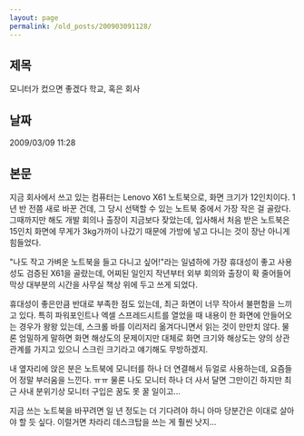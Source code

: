 ```yaml
---
layout: page
permalink: /old_posts/200903091128/
---
```


## 제목
모니터가 컸으면 좋겠다 학교, 혹은 회사

## 날짜
2009/03/09 11:28

## 본문
지금 회사에서 쓰고 있는 컴퓨터는 Lenovo X61 노트북으로, 화면 크기가 12인치이다. 1년 반 전쯤 새로 바꾼 건데, 그 당시 선택할 수 있는 노트북 중에서 가장 작은 걸 골랐다. 그때까지만 해도 개발 회의나 출장이 지금보다 잦았는데, 입사해서 처음 받은 노트북은 15인치 화면에 무게가 3kg가까이 나갔기 때문에 가방에 넣고 다니는 것이 장난 아니게 힘들었다.

"나도 작고 가벼운 노트북을 들고 다니고 싶어!"라는 일념하에 가장 휴대성이 좋고 사용성도 검증된 X61을 골랐는데, 어찌된 일인지 작년부터 외부 회의와 출장이 확 줄어들어 막상 대부분의 시간을 사무실 책상 위에 두고 쓰게 되었다.

휴대성이 좋은만큼 반대로 부족한 점도 있는데, 최근 화면이 너무 작아서 불편함을 느끼고 있다. 특히 파워포인트나 엑셀 스프레드시트를 열었을 때 내용이 한 화면에 안들어오는 경우가 왕왕 있는데, 스크롤 바를 이리저리 옮겨다니면서 읽는 것이 만만치 않다. 물론 엄밀하게 말하면 화면 해상도의 문제이지만 대체로 화면 크기와 해상도는 양의 상관관계를 가지고 있으니 스크린 크기라고 얘기해도 무방하겠지.

내 옆자리에 앉은 분은 노트북에 모니터를 하나 더 연결해서 듀얼로 사용하는데, 요즘들어 정말 부러움을 느낀다. ㅠㅠ 물론 나도 모니터 하나 더 사서 달면 그만이긴 하지만 최근 사내 분위기상 모니터 구입은 꿈도 못 꿀 일이고...

지금 쓰는 노트북을 바꾸려면 일 년 정도는 더 기다려야 하니 아마 당분간은 이대로 살아야 할 듯 싶다. 이럴거면 차라리 데스크탑을 쓰는 게 훨씬 낫지...